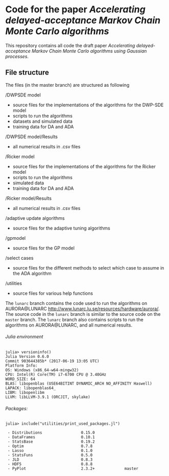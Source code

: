# Code for the paper *Accelerating delayed-acceptance Markov Chain Monte Carlo algorithms*

This repository contains all code the draft paper *Accelerating delayed-acceptance Markov Chain Monte Carlo algorithms using Gaussian processes*.


## File structure

The files (in the master branch) are structured as following

/DWPSDE model
- source files for the implementations of the algorithms for the DWP-SDE model
- scripts to run the algorithms
- datasets and simulated data
- training data for DA and ADA

/DWPSDE model/Results
- all numerical results in .csv files

/Ricker model
- source files for the implementations of the algorithms for the Ricker model
- scripts to run the algorithms
- simulated data
- training data for DA and ADA

/Ricker model/Results
- all numerical results in .csv files

/adaptive update algorithms
- source files for the adaptive tuning algorithms

/gpmodel
- source files for the GP model

/select cases
- source files for the different methods to select which case to assume in the ADA algorithm

/utilities

- source files for various help functions


The `lunarc` branch contains the code used to run the algorithms on AURORA@LUNARC  http://www.lunarc.lu.se/resources/hardware/aurora/. The source code in the `lunarc` branch is similar to the source code on the `master` branch. The `lunarc` branch also contains scripts to run the algorithms on AURORA@LUNARC, and all numerical results.

###### Julia environment

```
julia> versioninfo()
Julia Version 0.6.0
Commit 903644385b* (2017-06-19 13:05 UTC)
Platform Info:
OS: Windows (x86_64-w64-mingw32)
CPU: Intel(R) Core(TM) i7-6700 CPU @ 3.40GHz
WORD_SIZE: 64
BLAS: libopenblas (USE64BITINT DYNAMIC_ARCH NO_AFFINITY Haswell)
LAPACK: libopenblas64_
LIBM: libopenlibm
LLVM: libLLVM-3.9.1 (ORCJIT, skylake)
```

###### Packages:
```
julia> include("utilities/print_used_packages.jl")

 - Distributions                 0.15.0
 - DataFrames                    0.10.1
 - StatsBase                     0.19.2
 - Optim                         0.7.8
 - Lasso                         0.1.0
 - StatsFuns                     0.5.0
 - JLD                           0.8.3
 - HDF5                          0.8.8
 - PyPlot                        2.3.2+             master
```
